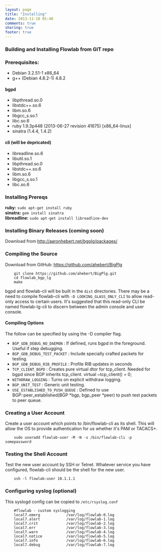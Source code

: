 ```yaml
---
layout: page
title: "Installing"
date: 2013-11-10 05:48
comments: true
sharing: true
footer: true
---
```

### Building and Installing Flowlab from GIT repo
### Prerequisites:
* Debian 3.2.51-1 x86_64
* g++ (Debian 4.8.2-1) 4.8.2

#### bgpd
* libpthread.so.0
* libstdc++.so.6
* libm.so.6
* libgcc_s.so.1
* libc.so.6
* ruby 1.9.3p448 (2013-06-27 revision 41675) [x86_64-linux]
* sinatra (1.4.4, 1.4.2)

#### cli (will be depricated)
* libreadline.so.6
* libutil.so.1
* libpthread.so.0
* libstdc++.so.6
* libm.so.6
* libgcc_s.so.1
* libc.so.6

### Installing Prereqs
__ruby:__ 			``sudo apt-get install ruby``<br>
__sinatra:__ 		``gem install sinatra``<br>
__libreadline:__ 	``sudo apt-get install libreadline-dev``

### Installing Binary Releases (coming soon)
Download from http://aaronhebert.net/bgplg/packages/

### Compiling the Source
Download from GitHub: https://github.com/ahebert/BigPlg

        git clone https://github.com/ahebert/BigPlg.git
        cd flowlab_bgp_lg
        make

bgpd and flowlab-cli will be built in the `dist` directories. There may be a need to compile flowlab-cli with `-D LOOKING_GLASS_ONLY_CLI` to allow read-only access to certain users. It's suggested that this read-only CLI be named flowlab-lg-cli to discern between the admin console and user console.

#### Compiling Options
The follow can be specified by using the -D compiler flag.

* `BGP_GDB_DEBUG_NO_DAEMON`         : If defined, runs bgpd in the foreground.
                                    Useful if step debugging.
* `BGP_GDB_DEBUG_TEST_PACKET`       : Include specially crafted packets for testing.
* `BGP_GDB_DEBUG_RIB_PROFILE`       : Profile RIB updates in seconds
* `TCP_CLIENT_BGPD`                 : Creates pure virtual dtor for tcp_client. Needed
                                    for bgpd since BGP inherits tcp_client.
                                    virtual ~tcp_client() = 0;
* `WITHDRAW_LOGGING`                : Turns on explicit withdraw logging.
* `BGP_UNIT_TEST`                   : Generic unit testing.
* `USE_ESTABLISHED_TO_PUSH_QUEUE`   : Defined to use BGP::peer_established(BGP *bgp, bgp_peer *peer)
                                    to push test packets to peer queue.


### Creating a User Account
Create a user account which points to /bin/flowlab-cli as its shell. This will allow the OS to provide authentication for us whether it's PAM or TACACS+.

        sudo useradd flowlab-user -M -N -s /bin/flowlab-cli -p somepassword

### Testing the Shell Account
Test the new user account by SSH or Telnet. Whatever service you have configured, flowlab-cli should be the shell for the new user.

        ssh -l flowlab-user 10.1.1.1

### Configuring syslog (optional)
This syslogd config can be copied to `/etc/rsyslog.conf`

        #flowlab - custom syslogging
        local7.emerg            /var/log/flowlab-0.log
        local7.alert            /var/log/flowlab-1.log
        local7.crit             /var/log/flowlab-2.log
        local7.err              /var/log/flowlab-3.log
        local7.warn             /var/log/flowlab-4.log
        local7.notice           /var/log/flowlab-5.log
        local7.info             /var/log/flowlab-6.log
        local7.debug            /var/log/flowlab-7.log